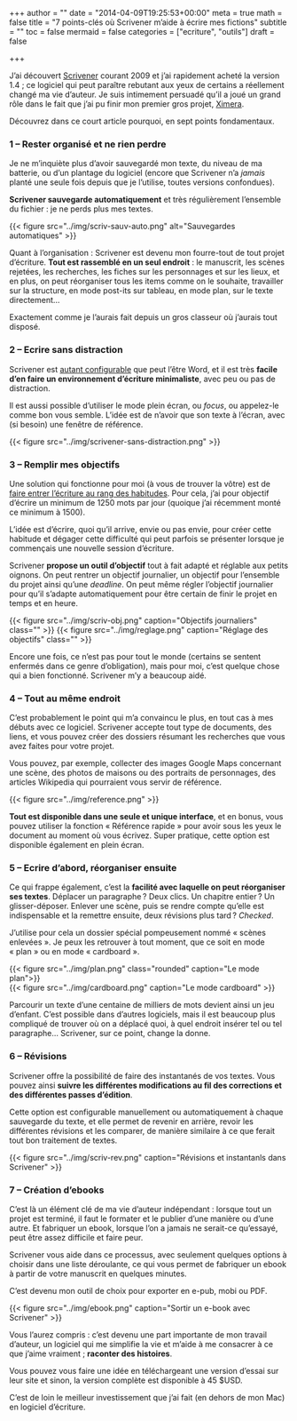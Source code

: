 +++
author = ""
date = "2014-04-09T19:25:53+00:00"
meta = true
math = false
title = "7 points-clés où Scrivener m’aide à écrire mes fictions"
subtitle = ""
toc = false
mermaid = false
categories = ["ecriture", "outils"]
draft = false


+++

J&rsquo;ai découvert [Scrivener](http://www.literatureandlatte.com) courant 2009 et j&rsquo;ai rapidement acheté la version 1.4 ; ce logiciel qui peut paraître rebutant aux yeux de certains a réellement changé ma vie d&rsquo;auteur. Je suis intimement persuadé qu&rsquo;il a joué un grand rôle dans le fait que j&rsquo;ai pu finir mon premier gros projet, [Ximera](http://www.cyrilvallee.net/ximera/ "Ximera").

Découvrez dans ce court article pourquoi, en sept points fondamentaux.

### 1 &#8211; Rester organisé et ne rien perdre
  
Je ne m’inquiète plus d’avoir sauvegardé mon texte, du niveau de ma batterie, ou d’un plantage du logiciel (encore que Scrivener n’a _jamais_ planté une seule fois depuis que je l’utilise, toutes versions confondues).
  
**Scrivener sauvegarde automatiquement** et très régulièrement l’ensemble du fichier : je ne perds plus mes textes.

{{< figure src="../img/scriv-sauv-auto.png" alt="Sauvegardes automatiques" >}}

Quant à l’organisation : Scrivener est devenu mon fourre-tout de tout projet d’écriture. **Tout est rassemblé en un seul endroit** : le manuscrit, les scènes rejetées, les recherches, les fiches sur les personnages et sur les lieux, et en plus, on peut réorganiser tous les items comme on le souhaite, travailler sur la structure, en mode post-its sur tableau, en mode plan, sur le texte directement…
  
Exactement comme je l’aurais fait depuis un gros classeur où j’aurais tout disposé.

### 2 &#8211; Ecrire sans distraction

Scrivener est [autant configurable](http://www.cyrilvallee.net/2013/03/scrivener-adapter-comme-un-environnement-minimaliste/ "Scrivener: adapter comme un environnement minimaliste") que peut l’être Word, et il est très **facile d’en faire un environnement d’écriture minimaliste**, avec peu ou pas de distraction.
  
Il est aussi possible d’utiliser le mode plein écran, ou _focus_, ou appelez-le comme bon vous semble. L’idée est de n’avoir que son texte à l’écran, avec (si besoin) une fenêtre de référence.

{{< figure src="../img/scrivener-sans-distraction.png" >}}

### 3 &#8211; Remplir mes objectifs
  
Une solution qui fonctionne pour moi (à vous de trouver la vôtre) est de [faire entrer l’écriture au rang des habitudes](http://www.cyrilvallee.net/2013/12/ecrire-objectif-journalier-et-motivation/ "Ecrire: objectif journalier et motivation"). Pour cela, j’ai pour objectif d’écrire un minimum de 1250 mots par jour (quoique j’ai récemment monté ce minimum à 1500).

L’idée est d’écrire, quoi qu’il arrive, envie ou pas envie, pour créer cette habitude et dégager cette difficulté qui peut parfois se présenter lorsque je commençais une nouvelle session d’écriture.
  
Scrivener **propose un outil d&rsquo;objectif** tout à fait adapté et réglable aux petits oignons. On peut rentrer un objectif journalier, un objectif pour l’ensemble du projet ainsi qu’une _deadline_. On peut même régler l’objectif journalier pour qu’il s’adapte automatiquement pour être certain de finir le projet en temps et en heure.

{{< figure src="../img/scriv-obj.png" caption="Objectifs journaliers" class="" >}}
{{< figure src="../img/reglage.png" caption="Réglage des objectifs" class="" >}}  

Encore une fois, ce n’est pas pour tout le monde (certains se sentent enfermés dans ce genre d’obligation), mais pour moi, c’est quelque chose qui a bien fonctionné. Scrivener m’y a beaucoup aidé.

### 4 &#8211; Tout au même endroit
  
C’est probablement le point qui m’a convaincu le plus, en tout cas à mes débuts avec ce logiciel. Scrivener accepte tout type de documents, des liens, et vous pouvez créer des dossiers résumant les recherches que vous avez faites pour votre projet.

Vous pouvez, par exemple, collecter des images Google Maps concernant une scène, des photos de maisons ou des portraits de personnages, des articles Wikipedia qui pourraient vous servir de référence.

{{< figure src="../img/reference.png" >}}  

**Tout est disponible dans une seule et unique interface**, et en bonus, vous pouvez utiliser la fonction « Référence rapide » pour avoir sous les yeux le document au moment où vous écrivez. Super pratique, cette option est disponible également en plein écran.

### 5 &#8211; Ecrire d’abord, réorganiser ensuite
  
Ce qui frappe également, c’est la **facilité avec laquelle on peut réorganiser ses textes**. Déplacer un paragraphe ? Deux clics. Un chapitre entier ? Un glisser-déposer. Enlever une scène, puis se rendre compte qu’elle est indispensable et la remettre ensuite, deux révisions plus tard ? _Checked_.
  
J’utilise pour cela un dossier spécial pompeusement nommé « scènes enlevées ». Je peux les retrouver à tout moment, que ce soit en mode &laquo;&nbsp;plan&nbsp;&raquo; ou en mode &laquo;&nbsp;cardboard&nbsp;&raquo;.

{{< figure src="../img/plan.png" class="rounded" caption="Le mode plan">}}  
{{< figure src="../img/cardboard.png" caption="Le mode cardboard" >}}  

Parcourir un texte d’une centaine de milliers de mots devient ainsi un jeu d’enfant. C’est possible dans d’autres logiciels, mais il est beaucoup plus compliqué de trouver où on a déplacé quoi, à quel endroit insérer tel ou tel paragraphe… Scrivener, sur ce point, change la donne.

### 6 &#8211; Révisions
  
Scrivener offre la possibilité de faire des instantanés de vos textes. Vous pouvez ainsi **suivre les différentes modifications au fil des corrections et des différentes passes d’édition**.
  
Cette option est configurable manuellement ou automatiquement à chaque sauvegarde du texte, et elle permet de revenir en arrière, revoir les différentes révisions et les comparer, de manière similaire à ce que ferait tout bon traitement de textes.

{{< figure src="../img/scriv-rev.png" caption="Révisions et instantanls dans Scrivener" >}}  

### 7 &#8211; Création d’ebooks

C’est là un élément clé de ma vie d’auteur indépendant : lorsque tout un projet est terminé, il faut le formater et le publier d’une manière ou d’une autre. Et fabriquer un ebook, lorsque l’on a jamais ne serait-ce qu’essayé, peut être assez difficile et faire peur.

Scrivener vous aide dans ce processus, avec seulement quelques options à choisir dans une liste déroulante, ce qui vous permet de fabriquer un ebook à partir de votre manuscrit en quelques minutes.
  
C’est devenu mon outil de choix pour exporter en e-pub, mobi ou PDF.

{{< figure src="../img/ebook.png" caption="Sortir un e-book avec Scrivener" >}}

Vous l&rsquo;aurez compris : c&rsquo;est devenu une part importante de mon travail d&rsquo;auteur, un logiciel qui me simplifie la vie et m&rsquo;aide à me consacrer à ce que j&rsquo;aime vraiment ; **raconter des histoires**.
  
Vous pouvez vous faire une idée en téléchargeant une version d&rsquo;essai sur leur site et sinon, la version complète est disponible à 45 $USD.
  
C&rsquo;est de loin le meilleur investissement que j&rsquo;ai fait (en dehors de mon Mac) en logiciel d&rsquo;écriture.